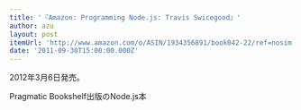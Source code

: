 ```yaml
---
title: '『Amazon: Programming Node.js: Travis Swicegood』'
author: azu
layout: post
itemUrl: 'http://www.amazon.com/o/ASIN/1934356891/book042-22/ref=nosim'
date: '2011-09-30T15:00:00.000Z'
---
```

2012年3月6日発売。

Pragmatic Bookshelf出版のNode.js本
